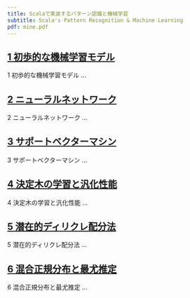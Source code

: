 ```yaml
---
title: Scalaで実装するパターン認識と機械学習
subtitle: Scala's Pattern Recognition & Machine Learning
pdf: mine.pdf
---
```

## [1 初歩的な機械学習モデル](https://zenn.dev/nextzlog/articles/mine-chapter1)
1 初歩的な機械学習モデル
...
## [2 ニューラルネットワーク](https://zenn.dev/nextzlog/articles/mine-chapter2)
2 ニューラルネットワーク
...
## [3 サポートベクターマシン](https://zenn.dev/nextzlog/articles/mine-chapter3)
3 サポートベクターマシン
...
## [4 決定木の学習と汎化性能](https://zenn.dev/nextzlog/articles/mine-chapter4)
4 決定木の学習と汎化性能
...
## [5 潜在的ディリクレ配分法](https://zenn.dev/nextzlog/articles/mine-chapter5)
5 潜在的ディリクレ配分法
...
## [6 混合正規分布と最尤推定](https://zenn.dev/nextzlog/articles/mine-chapter6)
6 混合正規分布と最尤推定
...
